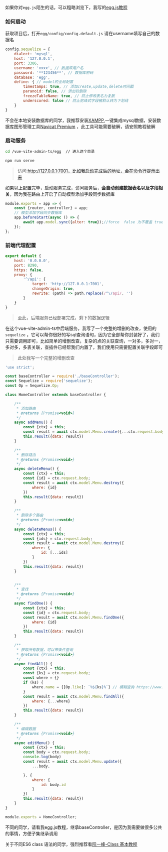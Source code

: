 如果你对`egg.js`陌生的话，可以粗略浏览下，我写的[egg.js教程](/egg/)

### 如何启动

获取项目后，打开`egg/config/config.default.js`
请在username填写自己的数据名

```js
config.sequelize = {
    dialect: 'mysql',
    host: '127.0.0.1',
    port: 3306,
    username: 'xxxx', // 数据库用户名
    password: '**123456**', // 数据库密码
    database: 'egg',
    define: { // model的全局配置
        timestamps: true, // 添加create,update,delete时间戳
        paranoid: false, // 添加软删除
        freezeTableName: true, // 防止修改表名为复数
        underscored: false // 防止驼峰式字段被默认转为下划线
    }
}
```

不会在本地安装数据库的同学，我推荐安装[XAMPP](https://www.apachefriends.org/zh_tw/index.html),一键集成mysql数据，安装数据库图形管理工具[Navicat
Premium](https://www.bonnenuit.top/index.php/archives/49/)
，此工具可能需要破解，请安照教程破解

### 启动服务

```bash
cd /vue-vite-admin-ts/egg  // 进入这个目录
```

```bash
npm run serve
```

> 访问:http://127.0.0.1:7001，比如我启动完成后的地址，会在命令行提示出来

如果以上配置完毕，启动服务完成，访问服务后，**会自动创建数据表名以及字段相关**，因为我在路由上开启了自动模型添加字段同步数据库

```js
module.exports = app => {
    const {router, controller} = app;
    // 模型添加字段同步数据库
    app.beforeStart(async () => {
        await app.model.sync({alter: true});//force  false 为不覆盖 true会删除再创建; alter true可以 添加或删除字段;
    });
};
```

### 前端代理配置

```js
export default {
    host: '0.0.0.0',
    port: 8290,
    https: false,
    proxy: {
        '^/api': {
            target: 'http://127.0.0.1:7001',
            changeOrigin: true,
            rewrite: (path) => path.replace(/^\/api/, '')
        }
    }
}
```

> 至此，后端服务已经部署完成，剩下的数据逻辑

在这个vue-vite-admin-ts中后端服务，我写了一个完整的增删的改查，使用的`sequelize`
，它可以帮你很好的写sql查询语句，因为它全部帮你封装好了，我们只需要调用即可，比如简单的增删改查，复杂的点的关联查询，一对多，多对一，多对多，多表关联，查插件已经帮我们内置了，我们使用只需要配置关联字段即可


> 此处我写一个完整的增删改查

```js
'use strict';

const baseController = require('./baseController');
const Sequelize = require('sequelize');
const Op = Sequelize.Op;

class HomeController extends baseController {

    /**
     * 添加路由
     * @returns {Promise<void>}
     */
    async addMenu() {
        const {ctx} = this;
        const result = await ctx.model.Menu.create({...ctx.request.body})
        this.result({data: result})
    }

    /**
     * 删除路由
     * @returns {Promise<void>}
     */
    async deleteMenu() {
        const {ctx} = this;
        const {id} = ctx.request.body;
        const result = await ctx.model.Menu.destroy({
            where: {id}
        })
        this.result({data: result})
    }

    /**
     * 删除多个路由
     * @returns {Promise<void>}
     */
    async deleteMenus() {
        const {ctx} = this;
        const {ids} = ctx.request.body;
        const result = await ctx.model.Menu.destroy({
            where: {
                id: [...ids]
            }
        })
        this.result({data: result})
    }


    /**
     * 查找
     * @returns {Promise<void>}
     */
    async findOne() {
        const {ctx} = this;
        const {id} = ctx.request.body;
        const result = await ctx.model.Menu.findOne({
            where: {id}
        })
        this.result({data: result})
    }

    /**
     * 获取所有数据，可以带条件查询
     * @returns {Promise<void>}
     */
    async findAll() {
        const {ctx} = this;
        const {ks} = ctx.request.body;
        const where = {}
        if (ks) {
            where.name = {[Op.like]: `%${ks}%`} // 模糊查詢 https://www.sequelize.com.cn/core-concepts/model-querying-basics
        }
        const result = await ctx.model.Menu.findAll({
            where: {...where}
        })
        this.result({data: result})
    }

    /**
     * 编辑数据
     * @returns {Promise<void>}
     */
    async editMenu() {
        const {ctx} = this;
        const body = ctx.request.body;
        console.log(body)
        const result = await ctx.model.Menu.update({
            ...body,

        }, {
            where: {
                id: body.id
            }
        })
        this.result({data: result})
    }
}

module.exports = HomeController;
```

不同的同学，请看我egg.js教程，继承baseController，是因为我需要做很多公共的事情，方便子集继承调用

关于不同ES6 class 语法的同学，强烈推荐看[阮一峰-Class 基本教程](https://es6.ruanyifeng.com/#docs/class)
